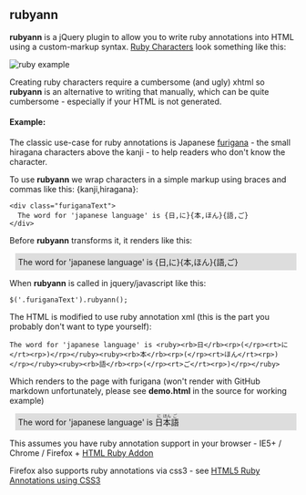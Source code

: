 rubyann
-------

**rubyann** is a jQuery plugin to allow you to write ruby annotations into HTML using a custom-markup syntax. [Ruby Characters](http://en.wikipedia.org/wiki/Ruby_character) look something like this:

![ruby example](http://www.useragentman.com/blog/wp-content/uploads/2010/10/example-IE-with.png)

Creating ruby characters require a cumbersome (and ugly) xhtml so __rubyann__ is an alternative to writing that manually, which can be quite cumbersome - especially if your HTML is not generated.

#### Example:

The classic use-case for ruby annotations is Japanese [furigana](http://en.wikipedia.org/wiki/Furigana) - the small hiragana characters above the kanji - to help readers who don't know the character.

To use __rubyann__ we wrap characters in a simple markup using braces and commas like this: {kanji,hiragana}:

    <div class="furiganaText">
      The word for 'japanese language' is {日,に}{本,ほん}{語,ご}
    </div>

Before __rubyann__ transforms it, it renders like this:
<div style="background-color:#dddddd;padding:5px;margin-left:10px">
The word for 'japanese language' is {日,に}{本,ほん}{語,ご}
</div>

When __rubyann__ is called in jquery/javascript like this:

    $('.furiganaText').rubyann();

The HTML is modified to use ruby annotation xml (this is the part you probably don't want to type yourself):

    The word for 'japanese language' is <ruby><rb>日</rb><rp>(</rp><rt>に</rt><rp>)</rp></ruby><ruby><rb>本</rb><rp>(</rp><rt>ほん</rt><rp>)</rp></ruby><ruby><rb>語</rb><rp>(</rp><rt>ご</rt><rp>)</rp></ruby>

Which renders to the page with furigana (won't render with GitHub markdown unfortunately, please see __demo.html__ in the source for working example)
<div style="background-color:#dddddd;padding:5px;margin-left:10px">
The word for 'japanese language' is <ruby><rb>日</rb><rp>(</rp><rt>に</rt><rp>)</rp></ruby><ruby><rb>本</rb><rp>(</rp><rt>ほん</rt><rp>)</rp></ruby><ruby><rb>語</rb><rp>(</rp><rt>ご</rt><rp>)</rp></ruby>
</div>

This assumes you have ruby annotation support in your browser - IE5+ / Chrome / Firefox + [HTML Ruby Addon](https://addons.mozilla.org/en-US/firefox/addon/6812/) 

Firefox also supports ruby annotations via css3 - see [HTML5 Ruby Annotations using CSS3](http://www.useragentman.com/blog/2010/10/29/cross-browser-html5-ruby-annotations-using-css/)